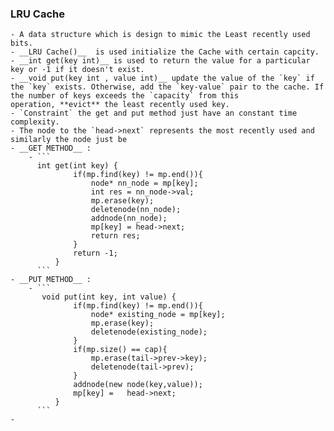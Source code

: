 ### LRU Cache
	- A data structure which is design to mimic the Least recently used bits.
	- __LRU Cache()__  is used initialize the Cache with certain capcity.
	- __int get(key int)__ is used to return the value for a particular key or -1 if it doesn't exist.
	- __void put(key int , value int)__ update the value of the `key` if the `key` exists. Otherwise, add the `key-value` pair to the cache. If the number of keys exceeds the `capacity` from this operation, **evict** the least recently used key.
	- `Constraint` the get and put method just have an constant time complexity.
	- The node to the `head->next` represents the most recently used and similarly the node just be
	- __GET METHOD__ :
		- ```
		  int get(int key) {
		          if(mp.find(key) != mp.end()){
		              node* nn_node = mp[key];
		              int res = nn_node->val;
		              mp.erase(key);
		              deletenode(nn_node);
		              addnode(nn_node);
		              mp[key] = head->next;
		              return res;
		          }
		          return -1;
		      }
		  ```
	- __PUT METHOD__ :
		- ```
		   void put(int key, int value) {
		          if(mp.find(key) != mp.end()){
		              node* existing_node = mp[key];
		              mp.erase(key);
		              deletenode(existing_node);
		          }
		          if(mp.size() == cap){
		              mp.erase(tail->prev->key);
		              deletenode(tail->prev);
		          }
		          addnode(new node(key,value));
		          mp[key] =   head->next;
		      }
		  ```
	-